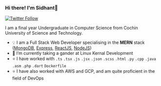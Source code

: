 ### Hi there! I'm Sidhant👋
[![Twitter Follow](https://img.shields.io/twitter/follow/SidhantUnnithan.svg?style=flat&logo=twitter&color=1DA1F2&labelColor=000000)](https://twitter.com/SidhantUnnithan)

I am a final year Undergraduate in Computer Science from Cochin University of Science and Technology.
- 💡 I am a Full Stack Web Developer specialising in the **MERN** stack ([MongoDB](https://www.mongodb.com/), [Express](https://expressjs.com/), [ReactJS](https://reactjs.org/), [NodeJS](https://nodejs.org/en/))
- 🔭 I’m currently taking a gander at Linux Kernal Development
- ⭐️ I have worked with `.ts` `.tsx` `.js` `.jsx` `.json` `.scss` `.html` `.py` `.cpp` `.java` `.asm` `.php` `.dart` `Dockerfile`
- ⭐️ I have also worked with AWS and GCP, and am quite proficient in the field of DevOps
